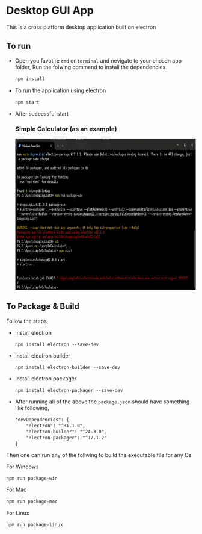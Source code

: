 # Desktop GUI App

This is a cross platform desktop application built on electron

## To run

* Open you favotire `cmd` or `terminal` and nevigate to your chosen app folder, Run the folwing command to install the dependencies

    ```sh
    npm install
    ```

* To run the application using electron

    ```sh
    npm start
    ```
* After successful start
    ### Simple Calculator  (as an example)
    <center> <img src="viz/simpleCal.gif" height = 400 width = 800></center>


## To Package & Build
Follow the steps,

* Install electron
    ```
    npm install electron --save-dev
    ```

    
* Install electron builder
    ```
    npm install electron-builder --save-dev
    ```

    
* Install electron packager
    ```
    npm install electron-packager --save-dev
    ```


* After running all of the above the `package.json` should have something like following, 

    ```
    "devDependencies": {
        "electron": "^31.1.0",
        "electron-builder": "^24.3.0",
        "electron-packager": "^17.1.2"
    }
    ```

Then one can run any of the follwing to build the executable file for any Os

For Windows

```sh
npm run package-win
```

For Mac

```sh
npm run package-mac
```

For Linux

```sh
npm run package-linux
```